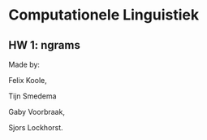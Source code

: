 # Computationele Linguistiek 
## HW 1: ngrams

Made by: 

Felix Koole,

Tijn Smedema

Gaby Voorbraak,

Sjors Lockhorst.

